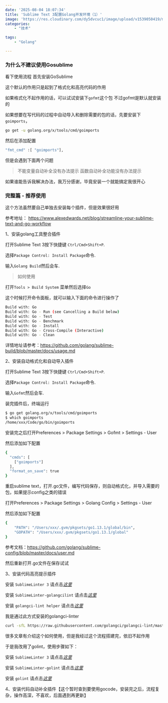 ```yaml
---
date: '2025-08-04 18:07:34'
title: 'Sublime Text 3配置Golang开发环境（1）'
image: 'https://res.cloudinary.com/dy5dvcuc1/image/upload/v1539050419/module_resolution_2.jpg'
categories:
    - "技术"

tags:
    - "Golang"

---
```


### 为什么不建议使用Gosublime

看下使用流程 首先安装GoSublime

这个默认的作用只是起到了格式化和高亮代码的作用

如果格式化不起作用的话，可以试试安装下`gofmt`这个包 不过gofmt是默认就安装的

如果想要在写代码的过程中自动导入和删除需要的包的话，先要安装下`goimports`，

```bash
go get -u golang.org/x/tools/cmd/goimports
```

然后在添加配置

```bash
"fmt_cmd" :[ "goimports"],
```

但是会遇到下面两个问题

> 不能变量自动补全没有办法提示 函数自动补全功能没有办法提示

如果谁能告诉我解决办法，我万分感谢，毕竟安装一个就能搞定我很开心

### 完整篇 - 推荐使用

这个方法虽然要自己单独去安装每个插件，但是效果很好用

参考地址： https://www.alexedwards.net/blog/streamline-your-sublime-text-and-go-workflow

1、安装golang工具整合插件

打开Sublime Text 3按下快捷键 `Ctrl/Cmd+Shift+P`.

选择`Package Control: Install Package`命令.

输入`Golang Build`然后会车.

> 如何使用

打开`Tools > Build System` 菜单然后选择`Go`

这个时候打开命令面板，就可以输入下面的命令进行操作了

```bash
Build with: Go
Build with: Go - Run (see Cancelling a Build below)
Build with: Go - Test
Build with: Go - Benchmark
Build with: Go - Install
Build with: Go - Cross-Compile (Interactive)
Build with: Go - Clean
```

详情地址请参考：https://github.com/golang/sublime-build/blob/master/docs/usage.md

2、安装自动格式化和自动导入插件

打开Sublime Text 3按下快捷键 `Ctrl/Cmd+Shift+P`.

选择`Package Control: Install Package`命令.

输入`Gofmt`然后会车.

装完插件后，终端运行

```bash
$ go get golang.org/x/tools/cmd/goimports
$ which goimports
/home/xxx/Code/go/bin/goimports
```

安装完之后打开Preferences > Package Settings > Gofmt > Settings - User

然后添加如下配置

```bash
{
  "cmds": [
    ["goimports"]
  ],
  "format_on_save": true
}
```

重启sublime text，打开.go文件，编写代码保存，则自动格式化，并导入需要的包，如果提示config之类的错误

打开Preferences > Package Settings > Golang Config > Settings - User

然后添加如下配置

```bash
{
    "PATH": "/Users/xxx/.gvm/pkgsets/go1.13.1/global/bin",
    "GOPATH": "/Users/xxx/.gvm/pkgsets/go1.13.1/global"
}
```

参考文档：https://github.com/golang/sublime-config/blob/master/docs/user.md

然后重新打开.go文件在保存试试

3、安装代码高亮提示插件

安装 `SublimeLinter 3` 请点击[*这里*](https://packagecontrol.io/packages/SublimeLinter)

安装 `SublimeLinter-golangcilint` 请点击[*这里*](https://packagecontrol.io/packages/SublimeLinter-golangcilint)

安装 `golangci-lint helper` 请点击[*这里*](https://github.com/golangci/golangci-lint#install)

我是通过此方式安装的golangci-linter

```bash
curl -sfL https://raw.githubusercontent.com/golangci/golangci-lint/master/install.sh | sh -s -- -b $(go env GOPATH)/bin v1.21.0
```

很多文章有介绍这个如何使用，但是我经过这个流程搭建完，依旧不起作用

于是我改用了golint，使用步骤如下：

安装 `SublimeLinter 3` 请点击[*这里*](https://packagecontrol.io/packages/SublimeLinter)

安装 `SublimeLinter-golint` 请点击[*这里*](https://packagecontrol.io/packages/SublimeLinter-golint)

安装 `golint` 请点击[*这里*](https://github.com/golang/lint)

4、安装代码自动补全插件【这个暂时查到要使用gocode，安装完之后，流程复杂，操作高深，不喜欢，后面遇到再更新】
